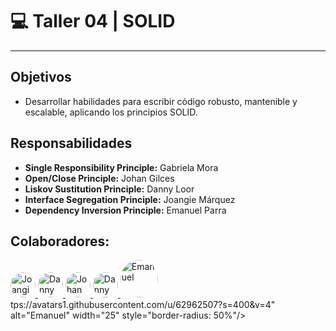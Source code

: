 # 💻 Taller 04 | SOLID

---

## Objetivos

- Desarrollar habilidades para escribir código robusto, mantenible y escalable, aplicando 
los principios SOLID.


## Responsabilidades

- **Single Responsibility Principle:** Gabriela Mora
- **Open/Close Principle:** Johan Gilces
- **Liskov Sustitution Principle:** Danny Loor
- **Interface Segregation Principle:** Joangie Márquez
- **Dependency Inversion Principle:** Emanuel Parra

## Colaboradores:
<div>
<a title="Joangie Márquez" href="https://github.com/joangiemarquez">
<img src="https://avatars3.githubusercontent.com/u/59121896?s=400&u=2c3ac98b4f9e20b351942a77c3a2a966811149bd&v=4" alt="Joangie" width="40" style="border-radius: 50%"/>
</a>

<a title="Danny Loor" href="https://github.com/Dgloor">
<img src="https://avatars1.githubusercontent.com/u/56457514?s=400&u=c0dbe623fc6df8d055c31cd337c81fa50b34d630&v=4" alt="Danny" width="40" style="border-radius: 50%"/>
</a>

<a title="Johan Gilces Reyes" href="https://github.com/jjgilces">
<img src="https://avatars3.githubusercontent.com/u/59465061?s=400&u=90d64167df934f58e7e1e7f5ccaba9fa6d2581cb&v=44" alt="Johan" width="40" style="border-radius: 50%"/>
</a>

<a title="Gabriela Mora" href="https://github.com/gdmora">
<img src="https://avatars0.githubusercontent.com/u/66105843?s=400&u=c35629db939a1ddbcd29da0e8b3614b91beb9645&v=4" alt="Danny" width="40" style="border-radius: 50%"/>
</a>

<a title="Emanuel Parra" href="https://github.com/eapb99">
<img src="https://avatars1.githubusercontent.com/u/62962507?s=400&v=4" alt="Emanuel" width="60" style="border-radius: 50%"/>
</a>
</div>tps://avatars1.githubusercontent.com/u/62962507?s=400&v=4" alt="Emanuel" width="25" style="border-radius: 50%"/>
</a>
